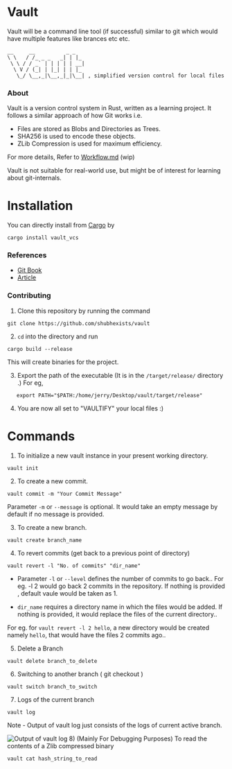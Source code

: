 # Vault
Vault will be a command line tool (if successful) similar to git which would have multiple features like brances etc etc. 
```
__     __          _ _   
\ \   / /_ _ _   _| | |_ 
 \ \ / / _` | | | | | __|
  \ V / (_| | |_| | | |_ 
   \_/ \__,_|\__,_|_|\__| , simplified version control for local files 
```
### About

Vault is a version control system in Rust, written as a learning project. It follows a similar approach of how Git works i.e.
-  Files are stored as Blobs and Directories as Trees. 
-  SHA256 is used to encode these objects.
-  ZLib Compression is used for maximum efficiency.

For more details, Refer to [Workflow.md](https://github.com/shubhexists/vault/blob/master/src/workFlow.md) (wip)

Vault is not suitable for real-world use, but might be of interest for learning about git-internals.

# Installation 
You can directly install from [Cargo](https://crates.io/crates/vault_vcs) by
```
cargo install vault_vcs
```

### References
- [Git Book](https://git-scm.com/book/en/v2/Git-Internals-Git-Objects)
- [Article](https://dev.to/nopenoshishi/make-your-original-git-analyze-section-139d#de)

### Contributing 
1) Clone this repository by running the command
```
git clone https://github.com/shubhexists/vault
```
2) `cd` into the directory and run
```
cargo build --release
```
 This will create binaries for the project.
 
3) Export the path of the executable (It is in the `/target/release/` directory .) For eg,
```
   export PATH="$PATH:/home/jerry/Desktop/vault/target/release"
```
4) You are now all set to "VAULTIFY" your local files :)

# Commands
1) To initialize a new vault instance in your present working directory.
```
vault init
```
2) To create a new commit.
```
vault commit -m "Your Commit Message"
```
Parameter ` -m ` or ` --message ` is optional. It would take an empty message by default if no message is provided.

3) To create a new branch.
```
vault create branch_name
```
4) To revert commits (get back to a previous point of directory)
```
vault revert -l "No. of commits" "dir_name"
```
- Parameter ` -l ` or ` --level ` defines the number of commits to go back.. For eg. -l 2 would go back 2 commits in the repository. If nothing is provided , default vaule would be taken as 1.

- ` dir_name ` requires a directory name in which the files would be added. If nothing is provided, it would replace the files of the current directory..

For eg. for `vault revert -l 2 hello`, a new directory would be created namely `hello`, that would have the files 2 commits ago.. 

5) Delete a Branch 
```
vault delete branch_to_delete
```
6) Switching to another branch ( git checkout )
```
vault switch branch_to_switch
```
7) Logs of the current branch 
```
vault log
```
Note - Output of vault log just consists of the logs of current active branch.

![Output of vault log](https://github.com/shubhexists/vault/assets/110319892/49e44032-dbcb-4741-b86d-7ca54a7d8a42)
8) (Mainly For Debugging Purposes) To read the contents of a Zlib compressed binary 
```
vault cat hash_string_to_read
```

